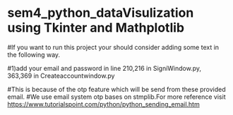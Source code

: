 # sem4_python_dataVisulization using Tkinter and Mathplotlib
#If you want to run this project your should consider adding some text in the following way.

#1)add your email and password in line 210,216 in SigniWindow.py,            
363,369 in Createaccountwindow.py


#This is because of the otp feature which will be send from these provided email.
#We use email system otp bases on stmplib.For more reference visit https://www.tutorialspoint.com/python/python_sending_email.htm
